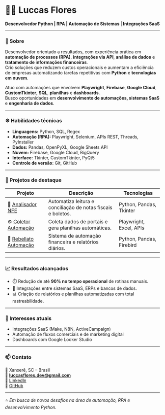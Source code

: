 # 👨‍💻 Luccas Flores  
**Desenvolvedor Python | RPA | Automação de Sistemas | Integrações SaaS**

---

### 🧩 Sobre
Desenvolvedor orientado a resultados, com experiência prática em **automação de processos (RPA)**, **integrações via API**, **análise de dados** e **tratamento de informações financeiras**.  
Crio soluções que reduzem custos operacionais e aumentam a eficiência de empresas automatizando tarefas repetitivas com **Python** e **tecnologias em nuvem**.

Atuo com automações que envolvem **Playwright**, **Firebase**, **Google Cloud**, **CustomTkinter**, **SQL**, **planilhas** e **dashboards**.  
Busco oportunidades em **desenvolvimento de automações, sistemas SaaS** e **engenharia de dados**.

---

### ⚙️ Habilidades técnicas
- **Linguagens:** Python, SQL, Regex  
- **Automação (RPA):** Playwright, Selenium, APIs REST, Threads, PyInstaller  
- **Dados:** Pandas, OpenPyXL, Google Sheets API  
- **Nuvem:** Firebase, Google Cloud, BigQuery  
- **Interface:** Tkinter, CustomTkinter, PyQt5  
- **Controle de versão:** Git, GitHub  

---

### 🚀 Projetos de destaque
| Projeto | Descrição | Tecnologias |
|----------|------------|-------------|
| 🧾 [Analisador NFE](https://github.com/luccasflores/AnalisadorNFE) | Automatiza leitura e conciliação de notas fiscais e boletos. | Python, Pandas, Tkinter |
| ⚙️ [Coletor Automação](https://github.com/luccasflores/ColetorAutomacao) | Coleta dados de portais e gera planilhas automáticas. | Playwright, Excel, APIs |
| 🏦 [Rebellato Automação](https://github.com/luccasflores/Rebellato-Automacao) | Sistema de automação financeira e relatórios diários. | Python, Pandas, Firebird |

---

### 📈 Resultados alcançados
- ⏱️ Redução de até **90% no tempo operacional** de rotinas manuais.  
- 🔗 Integrações entre sistemas SaaS, ERPs e bancos de dados.  
- 📊 Criação de relatórios e planilhas automatizadas com total rastreabilidade.  

---

### 🧠 Interesses atuais
- Integrações SaaS (Make, N8N, ActiveCampaign)  
- Automação de fluxos comerciais e de marketing digital  
- Dashboards com Google Looker Studio  

---

### 📫 Contato
📍 Xanxerê, SC – Brasil  
📧 **luccasflores.dev@gmail.com**  
🔗 [LinkedIn](https://linkedin.com/in/luccasflores)  
💼 [GitHub](https://github.com/luccasflores)

---

⭐ *Em busca de novos desafios na área de automação, RPA e desenvolvimento Python.*
